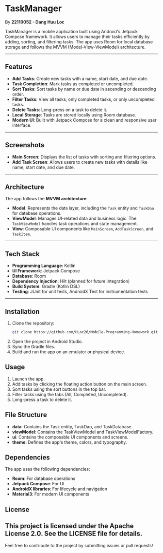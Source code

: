 # TaskManager

By **22110052 - Dang Huu Loc**

TaskManager is a mobile application built using Android's Jetpack Compose framework. It allows users to manage their tasks efficiently by adding, sorting, and filtering tasks. The app uses Room for local database storage and follows the MVVM (Model-View-ViewModel) architecture.

---

## Features

- **Add Tasks**: Create new tasks with a name, start date, and due date.
- **Task Completion**: Mark tasks as completed or uncompleted.
- **Sort Tasks**: Sort tasks by name or due date in ascending or descending order.
- **Filter Tasks**: View all tasks, only completed tasks, or only uncompleted tasks.
- **Delete Tasks**: Long-press on a task to delete it.
- **Local Storage**: Tasks are stored locally using Room database.
- **Modern UI**: Built with Jetpack Compose for a clean and responsive user interface.

---

## Screenshots

- **Main Screen**: Displays the list of tasks with sorting and filtering options.
- **Add Task Screen**: Allows users to create new tasks with details like name, start date, and due date.

---

## Architecture

The app follows the **MVVM architecture**:

- **Model**: Represents the data layer, including the `Task` entity and `TaskDao` for database operations.
- **ViewModel**: Manages UI-related data and business logic. The `TaskViewModel` handles task operations and state management.
- **View**: Composable UI components like `MainScreen`, `AddTaskScreen`, and `TaskItem`.

---

## Tech Stack

- **Programming Language**: Kotlin
- **UI Framework**: Jetpack Compose
- **Database**: Room
- **Dependency Injection**: Hilt (planned for future integration)
- **Build System**: Gradle (Kotlin DSL)
- **Testing**: JUnit for unit tests, AndroidX Test for instrumentation tests

---

## Installation

1. Clone the repository:
   ```bash
   git clone https://github.com/HLoc26/Mobile-Programming-Homework.git
    ```
2. Open the project in Android Studio.
3. Sync the Gradle files.
4. Build and run the app on an emulator or physical device.

## Usage
1. Launch the app.
2. Add tasks by clicking the floating action button on the main screen.
3. Sort tasks using the sort buttons in the top bar.
4. Filter tasks using the tabs (All, Completed, Uncompleted).
5. Long-press a task to delete it.

## File Structure
 
- **data**: Contains the Task entity, TaskDao, and TaskDatabase.
- **viewModel**: Contains the TaskViewModel and TaskViewModelFactory.
- **ui**: Contains the composable UI components and screens.
- **theme**: Defines the app's theme, colors, and typography.

## Dependencies

The app uses the following dependencies:

- **Room**: For database operations
- **Jetpack Compose**: For UI
- **AndroidX libraries**: For lifecycle and navigation
- **Material3**: For modern UI components

## License
This project is licensed under the Apache License 2.0. See the LICENSE file for details.
---
Feel free to contribute to the project by submitting issues or pull requests!